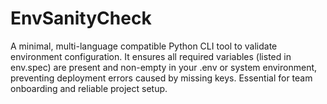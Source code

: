 # EnvSanityCheck
A minimal, multi-language compatible Python CLI tool to validate environment configuration. It ensures all required variables (listed in env.spec) are present and non-empty in your .env or system environment, preventing deployment errors caused by missing keys. Essential for team onboarding and reliable project setup.
